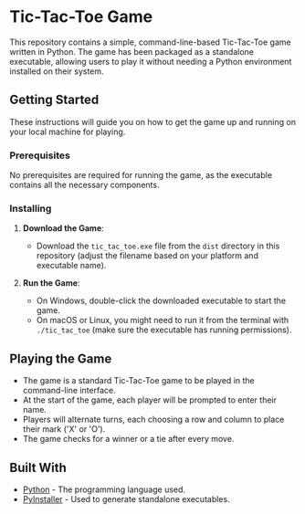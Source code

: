 # Tic-Tac-Toe Game

This repository contains a simple, command-line-based Tic-Tac-Toe game written in Python. The game has been packaged as a standalone executable, allowing users to play it without needing a Python environment installed on their system.

## Getting Started

These instructions will guide you on how to get the game up and running on your local machine for playing.

### Prerequisites

No prerequisites are required for running the game, as the executable contains all the necessary components.

### Installing

1. **Download the Game**:
   - Download the `tic_tac_toe.exe` file from the `dist` directory in this repository (adjust the filename based on your platform and executable name).
   
2. **Run the Game**:
   - On Windows, double-click the downloaded executable to start the game.
   - On macOS or Linux, you might need to run it from the terminal with `./tic_tac_toe` (make sure the executable has running permissions).

## Playing the Game

- The game is a standard Tic-Tac-Toe game to be played in the command-line interface.
- At the start of the game, each player will be prompted to enter their name.
- Players will alternate turns, each choosing a row and column to place their mark ('X' or 'O').
- The game checks for a winner or a tie after every move.

## Built With

- [Python](https://www.python.org/) - The programming language used.
- [PyInstaller](https://www.pyinstaller.org/) - Used to generate standalone executables.
